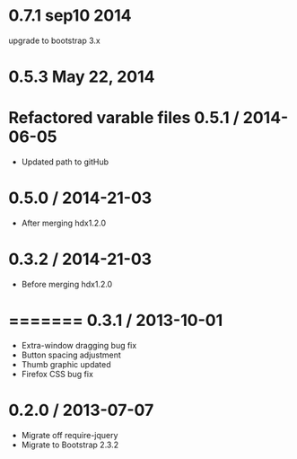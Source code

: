 0.7.1 sep10 2014
====================
upgrade to bootstrap 3.x


0.5.3  May 22, 2014
==================
Refactored varable files
0.5.1 / 2014-06-05
==================
* Updated path to gitHub

0.5.0 / 2014-21-03
==================
* After merging hdx1.2.0

0.3.2 / 2014-21-03
==================
* Before merging hdx1.2.0

=======
0.3.1 / 2013-10-01
==================
* Extra-window dragging bug fix
* Button spacing adjustment
* Thumb graphic updated
* Firefox CSS bug fix


0.2.0 / 2013-07-07
==================
* Migrate off require-jquery
* Migrate to Bootstrap 2.3.2
